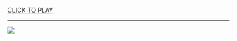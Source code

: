
<a href="https://premium76.site?title=atlanta_hawks_games&ref=13M">CLICK TO PLAY</a></h3>
<hr>

<a href="https://premium76.site?title=atlanta_hawks_games&ref=13M"><img src="https://clearcache.store/games.png"></a>


